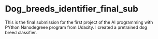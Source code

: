 # Dog_breeds_identifier_final_sub

This is the final submission for the first project of the AI programming with PYthon Nanodegreee program from Udacity.
I created a pretrained dog breed classifier. 

